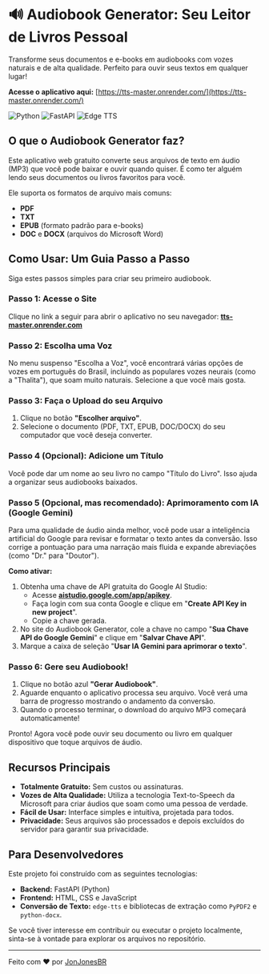 # 🔊 Audiobook Generator: Seu Leitor de Livros Pessoal

Transforme seus documentos e e-books em audiobooks com vozes naturais e de alta qualidade. Perfeito para ouvir seus textos em qualquer lugar!

**Acesse o aplicativo aqui:** [https://tts-master.onrender.com/](https://tts-master.onrender.com/)

![Python](https://img.shields.io/badge/Python-3776AB?style=for-the-badge&logo=python&logoColor=white)
![FastAPI](https://img.shields.io/badge/FastAPI-009688?style=for-the-badge&logo=fastapi&logoColor=white)
![Edge TTS](https://img.shields.io/badge/Edge%20TTS-0078D4?style=for-the-badge&logo=microsoftedge&logoColor=white)

## O que o Audiobook Generator faz?

Este aplicativo web gratuito converte seus arquivos de texto em áudio (MP3) que você pode baixar e ouvir quando quiser. É como ter alguém lendo seus documentos ou livros favoritos para você.

Ele suporta os formatos de arquivo mais comuns:
* **PDF**
* **TXT**
* **EPUB** (formato padrão para e-books)
* **DOC** e **DOCX** (arquivos do Microsoft Word)

## Como Usar: Um Guia Passo a Passo

Siga estes passos simples para criar seu primeiro audiobook.

### Passo 1: Acesse o Site

Clique no link a seguir para abrir o aplicativo no seu navegador:
[**tts-master.onrender.com**](https://tts-master.onrender.com/)

### Passo 2: Escolha uma Voz

No menu suspenso "Escolha a Voz", você encontrará várias opções de vozes em português do Brasil, incluindo as populares vozes neurais (como a "Thalita"), que soam muito naturais. Selecione a que você mais gosta.

### Passo 3: Faça o Upload do seu Arquivo

1.  Clique no botão **"Escolher arquivo"**.
2.  Selecione o documento (PDF, TXT, EPUB, DOC/DOCX) do seu computador que você deseja converter.

### Passo 4 (Opcional): Adicione um Título

Você pode dar um nome ao seu livro no campo "Título do Livro". Isso ajuda a organizar seus audiobooks baixados.

### Passo 5 (Opcional, mas recomendado): Aprimoramento com IA (Google Gemini)

Para uma qualidade de áudio ainda melhor, você pode usar a inteligência artificial do Google para revisar e formatar o texto antes da conversão. Isso corrige a pontuação para uma narração mais fluida e expande abreviações (como "Dr." para "Doutor").

**Como ativar:**
1.  Obtenha uma chave de API gratuita do Google AI Studio:
    * Acesse **[aistudio.google.com/app/apikey](https://aistudio.google.com/app/apikey)**.
    * Faça login com sua conta Google e clique em "**Create API Key in new project**".
    * Copie a chave gerada.
2.  No site do Audiobook Generator, cole a chave no campo "**Sua Chave API do Google Gemini**" e clique em "**Salvar Chave API**".
3.  Marque a caixa de seleção "**Usar IA Gemini para aprimorar o texto**".

### Passo 6: Gere seu Audiobook!

1.  Clique no botão azul **"Gerar Audiobook"**.
2.  Aguarde enquanto o aplicativo processa seu arquivo. Você verá uma barra de progresso mostrando o andamento da conversão.
3.  Quando o processo terminar, o download do arquivo MP3 começará automaticamente!

Pronto! Agora você pode ouvir seu documento ou livro em qualquer dispositivo que toque arquivos de áudio.

## Recursos Principais

* **Totalmente Gratuito:** Sem custos ou assinaturas.
* **Vozes de Alta Qualidade:** Utiliza a tecnologia Text-to-Speech da Microsoft para criar áudios que soam como uma pessoa de verdade.
* **Fácil de Usar:** Interface simples e intuitiva, projetada para todos.
* **Privacidade:** Seus arquivos são processados e depois excluídos do servidor para garantir sua privacidade.

## Para Desenvolvedores

Este projeto foi construído com as seguintes tecnologias:

* **Backend:** FastAPI (Python)
* **Frontend:** HTML, CSS e JavaScript
* **Conversão de Texto:** `edge-tts` e bibliotecas de extração como `PyPDF2` e `python-docx`.

Se você tiver interesse em contribuir ou executar o projeto localmente, sinta-se à vontade para explorar os arquivos no repositório.

---
Feito com ❤️ por [JonJonesBR](https://github.com/JonJonesBR)
